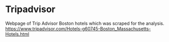 # Tripadvisor

Webpage of Trip Advisor Boston hotels which was scraped for the analysis.
https://www.tripadvisor.com/Hotels-g60745-Boston_Massachusetts-Hotels.html
